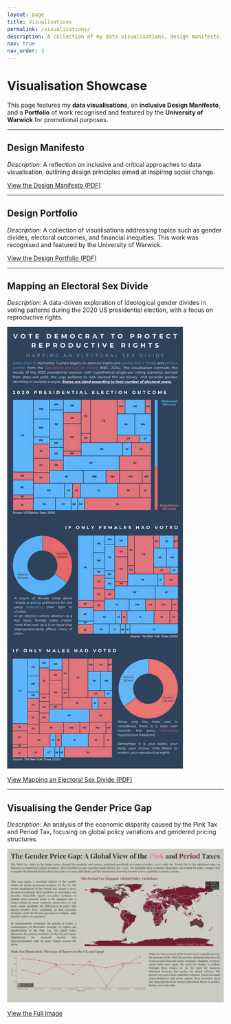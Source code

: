 ```yaml
---
layout: page
title: Visualisations
permalink: /visualisations/
description: A collection of my data visualisations, design manifesto, and portfolio featured by the University of Warwick for promotional materials.
nav: true
nav_order: 3
---
```


# Visualisation Showcase

This page features my **data visualisations**, an **inclusive Design Manifesto**, and a **Portfolio** of work recognised and featured by the **University of Warwick** for promotional purposes.

---

## Design Manifesto
*Description*: A reflection on inclusive and critical approaches to data visualisation, outlining design principles aimed at inspiring social change.

[View the Design Manifesto (PDF)](/assets/visualisations/Design%20manifesto.pdf)

---

## Design Portfolio
*Description*: A collection of visualisations addressing topics such as gender divides, electoral outcomes, and financial inequities. This work was recognised and featured by the University of Warwick.

[View the Design Portfolio (PDF)](/assets/visualisations/Design%20Portfolio.pdf)

---

## Mapping an Electoral Sex Divide
*Description*: A data-driven exploration of ideological gender divides in voting patterns during the 2020 US presidential election, with a focus on reproductive rights.

![Preview of Mapping an Electoral Sex Divide](/assets/visualisations/Visualisation1.png)

[View Mapping an Electoral Sex Divide (PDF)](/assets/visualisations/Mapping%20An%20Electoral%20Sex%20Divide.pdf)

---

## Visualising the Gender Price Gap
*Description*: An analysis of the economic disparity caused by the Pink Tax and Period Tax, focusing on global policy variations and gendered pricing structures.

![Visualising the Gender Price Gap](/assets/visualisations/Visualising%20the%20Gender%20Price%20Gap.png)

[View the Full Image](../assets/visualisations/Visualising%20the%20Gender%20Price%20Gap.png)
